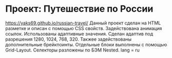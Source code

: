 # Проект: Путешествие по России
https://yaks69.github.io/russian-travel/
Данный проект сделан на HTML разметке и описан с помощью CSS свойств. Задействована анимация ссылок. Использованы адаптивные значения. Сделан адаптив под разрешения 1280, 1024, 768, 320. Такжее задействованы дополнительные брейкпоинты. Отдельные блоки выполнены с помощью Grid-Layout. Селекторы разложены по БЭМ Nested. lang = ru